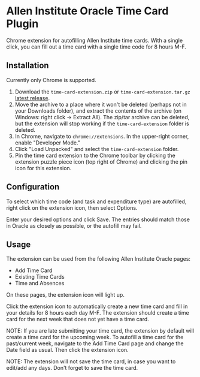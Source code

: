 # Allen Institute Oracle Time Card Plugin
Chrome extension for autofilling Allen Institute time cards.
With a single click, you can fill out a time card with a single time code for 8 hours M-F.

## Installation
Currently only Chrome is supported.

1. Download the `time-card-extension.zip` or `time-card-extension.tar.gz` [latest release](https://github.com/pgarrison/oracle-time-card-plugin/releases/).
2. Move the archive to a place where it won't be deleted (perhaps not in your Downloads folder), and extract the contents of the archive (on Windows: right click -> Extract All). The zip/tar archive can be deleted, but the extension will stop working if the `time-card-extension` folder is deleted.
3. In Chrome, navigate to `chrome://extensions`. In the upper-right corner, enable "Developer Mode."
4. Click "Load Unpacked" and select the `time-card-extension` folder.
5. Pin the time card extension to the Chrome toolbar by clicking the extension puzzle piece icon (top right of Chrome) and clicking the pin icon for this extension.

## Configuration
To select which time code (and task and expenditure type) are autofilled, right click on the extension icon, then select Options.

Enter your desired options and click Save. The entries should match those in Oracle as closely as possible, or the autofill may fail.

## Usage
The extension can be used from the following Allen Institute Oracle pages:
* Add Time Card
* Existing Time Cards
* Time and Absences

On these pages, the extension icon will light up.

Click the extension icon to automatically create a new time card and fill in your details for 8 hours each day M-F.
The extension should create a time card for the next week that does not yet have a time card.

NOTE: If you are late submitting your time card, the extension by default will create a time card for the upcoming week. To autofill a time card for the past/current week, navigate to the Add Time Card page and change the Date field as usual. Then click the extension icon.

NOTE: The extension will not save the time card, in case you want to edit/add any days. Don't forget to save the time card.
